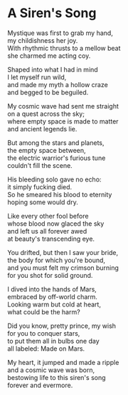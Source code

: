 # A Siren's Song

Mystique was first to grab my hand,  
my childishness her joy.  
With rhythmic thrusts to a mellow beat  
she charmed me acting coy.  

Shaped into what I had in mind  
I let myself run wild,  
and made my myth a hollow craze  
and begged to be beguiled.  

My cosmic wave had sent me straight  
on a quest across the sky;  
where empty space is made to matter  
and ancient legends lie.  

But among the stars and planets,  
the empty space between,  
the electric warrior's furious tune  
couldn't fill the scene.  

His bleeding solo gave no echo:  
it simply fucking died.  
So he smeared his blood to eternity  
hoping some would dry.  

Like every other fool before  
whose blood now glaced the sky  
and left us all forever awed  
at beauty's transcending eye.  

You drifted, but then I saw your bride,  
the body for which you're bound,  
and you must felt my crimson burning  
for you shot for solid ground.  

I dived into the hands of Mars,  
embraced by off-world charm.  
Looking warm but cold at heart,  
what could be the harm?  

Did you know, pretty prince, my wish  
for you to conquer stars,  
to put them all in bulbs one day  
all labeled: Made on Mars.  

My heart, it jumped and made a ripple  
and a cosmic wave was born,  
bestowing life to this siren's song  
forever and evermore.  

